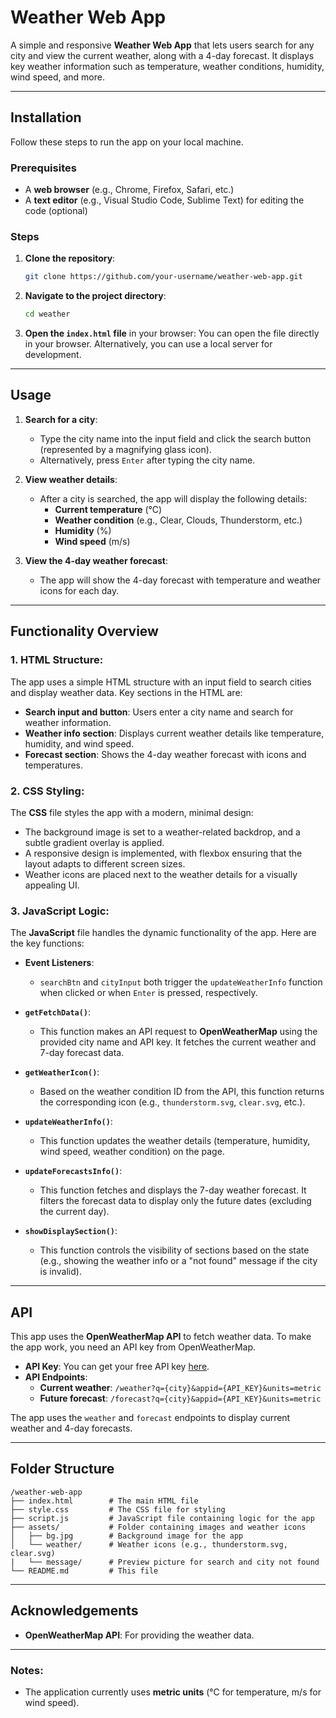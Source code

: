 # Weather Web App

A simple and responsive **Weather Web App** that lets users search for any city and view the current weather, along with a 4-day forecast. It displays key weather information such as temperature, weather conditions, humidity, wind speed, and more.

---

## Installation

Follow these steps to run the app on your local machine.

### Prerequisites

- A **web browser** (e.g., Chrome, Firefox, Safari, etc.)
- A **text editor** (e.g., Visual Studio Code, Sublime Text) for editing the code (optional)

### Steps

1. **Clone the repository**:
   ```bash
   git clone https://github.com/your-username/weather-web-app.git
   ```

2. **Navigate to the project directory**:
   ```bash
   cd weather
   ```

3. **Open the `index.html` file** in your browser:
   You can open the file directly in your browser. Alternatively, you can use a local server for development.

---

## Usage

1. **Search for a city**:
   - Type the city name into the input field and click the search button (represented by a magnifying glass icon).
   - Alternatively, press `Enter` after typing the city name.

2. **View weather details**:
   - After a city is searched, the app will display the following details:
     - **Current temperature** (°C)
     - **Weather condition** (e.g., Clear, Clouds, Thunderstorm, etc.)
     - **Humidity** (%)
     - **Wind speed** (m/s)

3. **View the 4-day weather forecast**:
   - The app will show the 4-day forecast with temperature and weather icons for each day.

---

## Functionality Overview

### 1. **HTML Structure**:
The app uses a simple HTML structure with an input field to search cities and display weather data. Key sections in the HTML are:
- **Search input and button**: Users enter a city name and search for weather information.
- **Weather info section**: Displays current weather details like temperature, humidity, and wind speed.
- **Forecast section**: Shows the 4-day weather forecast with icons and temperatures.

### 2. **CSS Styling**:
The **CSS** file styles the app with a modern, minimal design:
- The background image is set to a weather-related backdrop, and a subtle gradient overlay is applied.
- A responsive design is implemented, with flexbox ensuring that the layout adapts to different screen sizes.
- Weather icons are placed next to the weather details for a visually appealing UI.

### 3. **JavaScript Logic**:
The **JavaScript** file handles the dynamic functionality of the app. Here are the key functions:

- **Event Listeners**:
  - `searchBtn` and `cityInput` both trigger the `updateWeatherInfo` function when clicked or when `Enter` is pressed, respectively.

- **`getFetchData()`**:
  - This function makes an API request to **OpenWeatherMap** using the provided city name and API key. It fetches the current weather and 7-day forecast data.
  
- **`getWeatherIcon()`**:
  - Based on the weather condition ID from the API, this function returns the corresponding icon (e.g., `thunderstorm.svg`, `clear.svg`, etc.).

- **`updateWeatherInfo()`**:
  - This function updates the weather details (temperature, humidity, wind speed, weather condition) on the page.

- **`updateForecastsInfo()`**:
  - This function fetches and displays the 7-day weather forecast. It filters the forecast data to display only the future dates (excluding the current day).

- **`showDisplaySection()`**:
  - This function controls the visibility of sections based on the state (e.g., showing the weather info or a "not found" message if the city is invalid).

---

## API

This app uses the **OpenWeatherMap API** to fetch weather data. To make the app work, you need an API key from OpenWeatherMap.

- **API Key**: You can get your free API key [here](https://openweathermap.org/appid).
- **API Endpoints**:
  - **Current weather**: `/weather?q={city}&appid={API_KEY}&units=metric`
  - **Future forecast**: `/forecast?q={city}&appid={API_KEY}&units=metric`

The app uses the `weather` and `forecast` endpoints to display current weather and 4-day forecasts.

---

## Folder Structure

```
/weather-web-app
├── index.html        # The main HTML file
├── style.css         # The CSS file for styling
├── script.js         # JavaScript file containing logic for the app
├── assets/           # Folder containing images and weather icons
│   ├── bg.jpg        # Background image for the app
│   └── weather/      # Weather icons (e.g., thunderstorm.svg, clear.svg)
|   └── message/      # Preview picture for search and city not found
└── README.md         # This file
```

---

## Acknowledgements

- **OpenWeatherMap API**: For providing the weather data.
  
---

### Notes:

- The application currently uses **metric units** (°C for temperature, m/s for wind speed).
